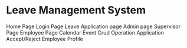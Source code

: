 # Leave Management System
Home Page
Login Page
Leave Application page
Admin page
Supervisor Page
Employee Page
Calendar Event Crud Operation
Application Accept/Reject
Employee Profile

